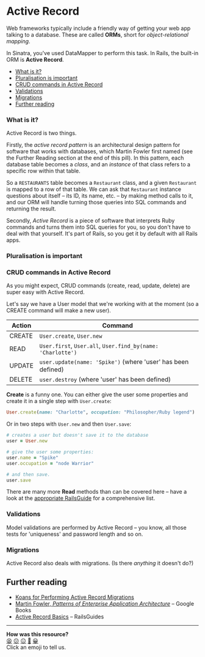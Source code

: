 # Active Record

Web frameworks typically include a friendly way of getting your web app talking to a database. These are called **ORMs**, short for *object-relational mapping*.

In Sinatra, you've used DataMapper to perform this task. In Rails, the built-in ORM is **Active Record**.

- [What is it?](#what-is-it)
- [Pluralisation is important](#pluralisation-is-important)
- [CRUD commands in Active Record](#crud-commands-in-active-record)
- [Validations](#validations)
- [Migrations](#migrations)
- [Further reading](#further-reading)

### What is it?

Active Record is two things.

Firstly, the *active record pattern* is an architectural design pattern for software that works with databases, which Martin Fowler first named (see the Further Reading section at the end of this pill). In this pattern, each database table becomes a *class*, and an *instance* of that class refers to a specific row within that table.

So a `RESTAURANTS` table becomes a `Restaurant` class, and a given `Restaurant` is mapped to a row of that table. We can ask that `Restaurant` instance questions about itself – its ID, its name, etc. – by making method calls to it, and our ORM will handle turning those queries into SQL commands and returning the result.

Secondly, *Active Record* is a piece of software that interprets Ruby commands and turns them into SQL queries for you, so you don't have to deal with that yourself. It's part of Rails, so you get it by default with all Rails apps.

### Pluralisation is important

### CRUD commands in Active Record

As you might expect, CRUD commands (create, read, update, delete) are super easy with Active Record.

Let's say we have a User model that we're working with at the moment (so a CREATE command will make a new user).

| Action | Command |
| ------ | ------- |
| CREATE | `User.create`, `User.new` |
| READ | `User.first`, `User.all`, `User.find_by(name: 'Charlotte')` |
| UPDATE | `user.update(name: 'Spike')` (where 'user' has been defined) |
| DELETE | `user.destroy` (where 'user' has been defined) |

**Create** is a funny one. You can either give the user some properties and create it in a single step with `User.create`:

```ruby
User.create(name: "Charlotte", occupation: "Philosopher/Ruby legend")
```

Or in two steps with `User.new` and then `User.save`:

```ruby
# creates a user but doesn't save it to the database
user = User.new

# give the user some properties:
user.name = "Spike"
user.occupation = "node Warrior"

# and then save.
user.save
```

There are many more **Read** methods than can be covered here – have a look at the [appropriate RailsGuide](http://guides.rubyonrails.org/active_record_querying.html) for a comprehensive list.

### Validations

Model validations are performed by Active Record – you know, all those tests for 'uniqueness' and password length and so on.

### Migrations

Active Record also deals with migrations. (Is there *anything* it doesn't do?)

## Further reading

* [Koans for Performing Active Record Migrations](https://github.com/ptolemybarnes/galactical-relations-koans)
* [Martin Fowler, *Patterns of Enterprise Application Architecture*](http://books.google.co.uk/books?id=FyWZt5DdvFkC&lpg=PA1&dq=Patterns%20of%20Enterprise%20Application%20Architecture%20by%20Martin%20Fowler&pg=PT187#v=onepage&q=active%20record&f=false) – Google Books
* [Active Record Basics](http://guides.rubyonrails.org/active_record_basics.html) – RailsGuides

<!-- BEGIN GENERATED SECTION DO NOT EDIT -->

---

**How was this resource?**  
[😫](https://airtable.com/shrUJ3t7KLMqVRFKR?prefill_Repository=course&prefill_File=pills/activerecord.md&prefill_Sentiment=😫) [😕](https://airtable.com/shrUJ3t7KLMqVRFKR?prefill_Repository=course&prefill_File=pills/activerecord.md&prefill_Sentiment=😕) [😐](https://airtable.com/shrUJ3t7KLMqVRFKR?prefill_Repository=course&prefill_File=pills/activerecord.md&prefill_Sentiment=😐) [🙂](https://airtable.com/shrUJ3t7KLMqVRFKR?prefill_Repository=course&prefill_File=pills/activerecord.md&prefill_Sentiment=🙂) [😀](https://airtable.com/shrUJ3t7KLMqVRFKR?prefill_Repository=course&prefill_File=pills/activerecord.md&prefill_Sentiment=😀)  
Click an emoji to tell us.

<!-- END GENERATED SECTION DO NOT EDIT -->
